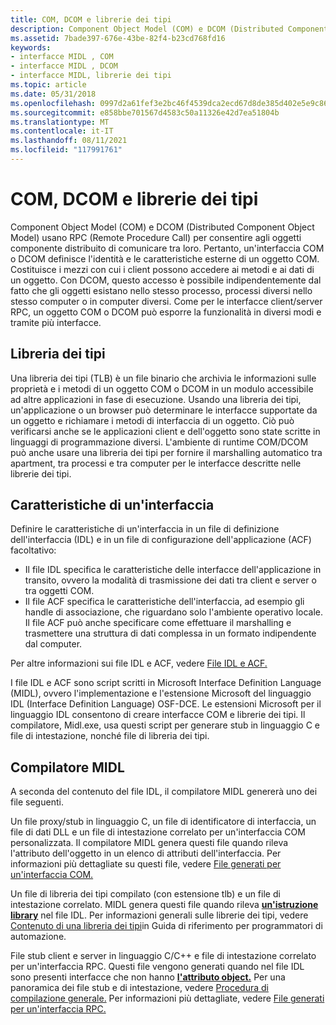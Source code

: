 ```yaml
---
title: COM, DCOM e librerie dei tipi
description: Component Object Model (COM) e DCOM (Distributed Component Object Model) usano RPC (Remote Procedure Call) per consentire agli oggetti componente distribuito di comunicare tra loro.
ms.assetid: 7bade397-676e-43be-82f4-b23cd768fd16
keywords:
- interfacce MIDL , COM
- interfacce MIDL , DCOM
- interfacce MIDL, librerie dei tipi
ms.topic: article
ms.date: 05/31/2018
ms.openlocfilehash: 0997d2a61fef3e2bc46f4539dca2ecd67d8de385d402e5e9c862b267b697b3cc
ms.sourcegitcommit: e858bbe701567d4583c50a11326e42d7ea51804b
ms.translationtype: MT
ms.contentlocale: it-IT
ms.lasthandoff: 08/11/2021
ms.locfileid: "117991761"
---
```

# <a name="com-dcom-and-type-libraries"></a>COM, DCOM e librerie dei tipi

Component Object Model (COM) e DCOM (Distributed Component Object Model) usano RPC (Remote Procedure Call) per consentire agli oggetti componente distribuito di comunicare tra loro. Pertanto, un'interfaccia COM o DCOM definisce l'identità e le caratteristiche esterne di un oggetto COM. Costituisce i mezzi con cui i client possono accedere ai metodi e ai dati di un oggetto. Con DCOM, questo accesso è possibile indipendentemente dal fatto che gli oggetti esistano nello stesso processo, processi diversi nello stesso computer o in computer diversi. Come per le interfacce client/server RPC, un oggetto COM o DCOM può esporre la funzionalità in diversi modi e tramite più interfacce.

## <a name="type-library"></a>Libreria dei tipi

Una libreria dei tipi (TLB) è un file binario che archivia le informazioni sulle proprietà e i metodi di un oggetto COM o DCOM in un modulo accessibile ad altre applicazioni in fase di esecuzione. Usando una libreria dei tipi, un'applicazione o un browser può determinare le interfacce supportate da un oggetto e richiamare i metodi di interfaccia di un oggetto. Ciò può verificarsi anche se le applicazioni client e dell'oggetto sono state scritte in linguaggi di programmazione diversi. L'ambiente di runtime COM/DCOM può anche usare una libreria dei tipi per fornire il marshalling automatico tra apartment, tra processi e tra computer per le interfacce descritte nelle librerie dei tipi.

## <a name="characteristics-of-an-interface"></a>Caratteristiche di un'interfaccia

Definire le caratteristiche di un'interfaccia in un file di definizione dell'interfaccia (IDL) e in un file di configurazione dell'applicazione (ACF) facoltativo:

-   Il file IDL specifica le caratteristiche delle interfacce dell'applicazione in transito, ovvero la modalità di trasmissione dei dati tra client e server o tra oggetti COM.
-   Il file ACF specifica le caratteristiche dell'interfaccia, ad esempio gli handle di associazione, che riguardano solo l'ambiente operativo locale. Il file ACF può anche specificare come effettuare il marshalling e trasmettere una struttura di dati complessa in un formato indipendente dal computer.

Per altre informazioni sui file IDL e ACF, vedere [File IDL e ACF.](/windows/desktop/Rpc/the-idl-and-acf-files)

I file IDL e ACF sono script scritti in Microsoft Interface Definition Language (MIDL), ovvero l'implementazione e l'estensione Microsoft del linguaggio IDL (Interface Definition Language) OSF-DCE. Le estensioni Microsoft per il linguaggio IDL consentono di creare interfacce COM e librerie dei tipi. Il compilatore, Midl.exe, usa questi script per generare stub in linguaggio C e file di intestazione, nonché file di libreria dei tipi.

## <a name="the-midl-compiler"></a>Compilatore MIDL

A seconda del contenuto del file IDL, il compilatore MIDL genererà uno dei file seguenti.

Un file proxy/stub in linguaggio C, un file di identificatore di interfaccia, un file di dati DLL e un file di intestazione correlato per un'interfaccia COM personalizzata. Il compilatore MIDL genera questi file quando rileva l'attributo dell'oggetto in un elenco di attributi dell'interfaccia. Per informazioni più dettagliate su questi file, vedere [File generati per un'interfaccia COM.](files-generated-for-a-com-interface.md)

Un file di libreria dei tipi compilato (con estensione tlb) e un file di intestazione correlato. MIDL genera questi file quando rileva [**un'istruzione library**](library.md) nel file IDL. Per informazioni generali sulle librerie dei tipi, vedere [Contenuto di una libreria dei tipi](/previous-versions/windows/desktop/automat/contents-of-a-type-library)in Guida di riferimento per programmatori di automazione.

File stub client e server in linguaggio C/C++ e file di intestazione correlato per un'interfaccia RPC. Questi file vengono generati quando nel file IDL sono presenti interfacce che non hanno [**l'attributo object.**](object.md) Per una panoramica dei file stub e di intestazione, vedere [Procedura di compilazione generale.](/windows/desktop/Rpc/general-build-procedure) Per informazioni più dettagliate, vedere [File generati per un'interfaccia RPC.](files-generated-for-an-rpc-interface.md)

 

 